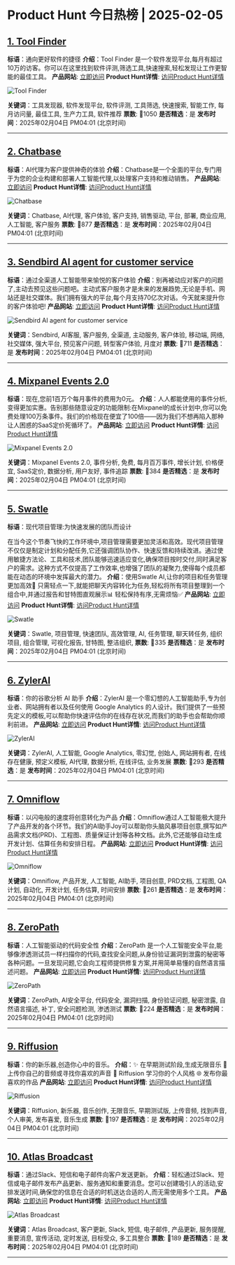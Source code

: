 # Product Hunt 今日热榜 | 2025-02-05

## [1. Tool Finder](https://www.producthunt.com/posts/tool-finder-2?utm_campaign=producthunt-api&utm_medium=api-v2&utm_source=Application%3A+phtrends+%28ID%3A+147529%29)
**标语**：通向更好软件的捷径
**介绍**：Tool Finder 是一个软件发现平台,每月有超过10万的访客。你可以在这里找到软件评测,筛选工具,快速搜索,轻松发现让工作更智能的最佳工具。
**产品网站**: [立即访问](https://www.producthunt.com/r/T4PDND3ZDXXPNQ?utm_campaign=producthunt-api&utm_medium=api-v2&utm_source=Application%3A+phtrends+%28ID%3A+147529%29)
**Product Hunt详情**: [访问Product Hunt详情](https://www.producthunt.com/posts/tool-finder-2?utm_campaign=producthunt-api&utm_medium=api-v2&utm_source=Application%3A+phtrends+%28ID%3A+147529%29)

![Tool Finder](https://ph-files.imgix.net/f45f7e20-b303-496e-828e-b6f1372fe06f.png?auto=format&fit=crop&frame=1&h=512&w=1024)

**关键词**：工具发现器, 软件发现平台, 软件评测, 工具筛选, 快速搜索, 智能工作, 每月访问量, 最佳工具, 生产力工具, 软件推荐
**票数**: 🔺1050
**是否精选**：是
**发布时间**：2025年02月04日 PM04:01 (北京时间)

---

## [2. Chatbase](https://www.producthunt.com/posts/chatbase-5?utm_campaign=producthunt-api&utm_medium=api-v2&utm_source=Application%3A+phtrends+%28ID%3A+147529%29)
**标语**：AI代理为客户提供神奇的体验
**介绍**：Chatbase是一个全面的平台,专门用于为您的企业构建和部署人工智能代理,以处理客户支持和推动销售。
**产品网站**: [立即访问](https://www.producthunt.com/r/5JLBHMXZYNTV3O?utm_campaign=producthunt-api&utm_medium=api-v2&utm_source=Application%3A+phtrends+%28ID%3A+147529%29)
**Product Hunt详情**: [访问Product Hunt详情](https://www.producthunt.com/posts/chatbase-5?utm_campaign=producthunt-api&utm_medium=api-v2&utm_source=Application%3A+phtrends+%28ID%3A+147529%29)

![Chatbase](https://ph-files.imgix.net/24344efc-a265-4566-8cf8-c701b123f855.png?auto=format&fit=crop&frame=1&h=512&w=1024)

**关键词**：Chatbase, AI代理, 客户体验, 客户支持, 销售驱动, 平台, 部署, 商业应用, 人工智能, 客户服务
**票数**: 🔺877
**是否精选**：是
**发布时间**：2025年02月04日 PM04:01 (北京时间)

---

## [3. Sendbird AI agent for customer service](https://www.producthunt.com/posts/sendbird-ai-agent-for-customer-service?utm_campaign=producthunt-api&utm_medium=api-v2&utm_source=Application%3A+phtrends+%28ID%3A+147529%29)
**标语**：通过全渠道人工智能带来愉悦的客户体验
**介绍**：别再被动应对客户的问题了,主动去预见这些问题吧。主动式客户服务才是未来的发展趋势,无论是手机、网站还是社交媒体。我们拥有强大的平台,每个月支持70亿次对话。今天就来提升你的客户体验吧!
**产品网站**: [立即访问](https://www.producthunt.com/r/V6PT4O4GWWXLVF?utm_campaign=producthunt-api&utm_medium=api-v2&utm_source=Application%3A+phtrends+%28ID%3A+147529%29)
**Product Hunt详情**: [访问Product Hunt详情](https://www.producthunt.com/posts/sendbird-ai-agent-for-customer-service?utm_campaign=producthunt-api&utm_medium=api-v2&utm_source=Application%3A+phtrends+%28ID%3A+147529%29)

![Sendbird AI agent for customer service](https://ph-files.imgix.net/16e89339-0210-44a5-9e2b-18c4fc0e0100.png?auto=format&fit=crop&frame=1&h=512&w=1024)

**关键词**：Sendbird, AI客服, 客户服务, 全渠道, 主动服务, 客户体验, 移动端, 网络, 社交媒体, 强大平台, 预见客户问题, 转型客户体验, 月度对
**票数**: 🔺711
**是否精选**：是
**发布时间**：2025年02月04日 PM04:01 (北京时间)

---

## [4. Mixpanel Events 2.0](https://www.producthunt.com/posts/mixpanel-events-2-0?utm_campaign=producthunt-api&utm_medium=api-v2&utm_source=Application%3A+phtrends+%28ID%3A+147529%29)
**标语**：现在,您前1百万个每月事件的费用为0元。
**介绍**：人人都能使用的事件分析,变得更加实惠。告别那些随意设定的功能限制:在Mixpanel的成长计划中,你可以免费处理100万条事件。我们的价格现在便宜了100倍——因为我们不想再陷入那种让人困惑的SaaS定价死循环了。
**产品网站**: [立即访问](https://www.producthunt.com/r/VPXV37CLIUMFCY?utm_campaign=producthunt-api&utm_medium=api-v2&utm_source=Application%3A+phtrends+%28ID%3A+147529%29)
**Product Hunt详情**: [访问Product Hunt详情](https://www.producthunt.com/posts/mixpanel-events-2-0?utm_campaign=producthunt-api&utm_medium=api-v2&utm_source=Application%3A+phtrends+%28ID%3A+147529%29)

![Mixpanel Events 2.0](https://ph-files.imgix.net/1cbe16a9-0be8-4c90-af4d-ea8cc40d444b.png?auto=format&fit=crop&frame=1&h=512&w=1024)

**关键词**：Mixpanel Events 2.0, 事件分析, 免费, 每月百万事件, 增长计划, 价格便宜, SaaS定价, 数据分析, 用户友好, 事件追踪
**票数**: 🔺384
**是否精选**：是
**发布时间**：2025年02月04日 PM04:01 (北京时间)

---

## [5. Swatle](https://www.producthunt.com/posts/swatle-2?utm_campaign=producthunt-api&utm_medium=api-v2&utm_source=Application%3A+phtrends+%28ID%3A+147529%29)
**标语**：现代项目管理:为快速发展的团队而设计

在当今这个节奏飞快的工作环境中,项目管理需要更加灵活和高效。现代项目管理不仅仅是制定计划和分配任务,它还强调团队协作、快速反馈和持续改进。通过使用敏捷方法论、工具和技术,团队能够迅速适应变化,确保项目按时交付,同时满足客户的需求。这种方式不仅提高了工作效率,也增强了团队的凝聚力,使得每个成员都能在动态的环境中发挥最大的潜力。
**介绍**：使用Swatle AI,让你的项目和任务管理更加高效🚀 只需轻点一下,就能把聊天内容转化为任务,轻松将所有项目整理到一个组合中,并通过报告和甘特图直观展示📊 轻松保持有序,无需烦恼✅
**产品网站**: [立即访问](https://www.producthunt.com/r/J7XVQTIWDTZII3?utm_campaign=producthunt-api&utm_medium=api-v2&utm_source=Application%3A+phtrends+%28ID%3A+147529%29)
**Product Hunt详情**: [访问Product Hunt详情](https://www.producthunt.com/posts/swatle-2?utm_campaign=producthunt-api&utm_medium=api-v2&utm_source=Application%3A+phtrends+%28ID%3A+147529%29)

![Swatle](https://ph-files.imgix.net/573a9290-442b-44c7-99fe-bbc681b93f13.webp?auto=format&fit=crop&frame=1&h=512&w=1024)

**关键词**：Swatle, 项目管理, 快速团队, 高效管理, AI, 任务管理, 聊天转任务, 组织项目, 组合管理, 可视化报告, 甘特图, 整洁组织,
**票数**: 🔺335
**是否精选**：是
**发布时间**：2025年02月04日 PM04:01 (北京时间)

---

## [6. ZylerAI](https://www.producthunt.com/posts/zylerai?utm_campaign=producthunt-api&utm_medium=api-v2&utm_source=Application%3A+phtrends+%28ID%3A+147529%29)
**标语**：你的谷歌分析 AI 助手
**介绍**：ZylerAI 是一个零幻想的人工智能助手,专为创业者、网站拥有者以及任何使用 Google Analytics 的人设计。我们提供了一些预先定义的模板,可以帮助你快速评估你的在线存在状况,而我们的助手也会帮助你顺利前进。
**产品网站**: [立即访问](https://www.producthunt.com/r/OBTPHX3C2JNOEM?utm_campaign=producthunt-api&utm_medium=api-v2&utm_source=Application%3A+phtrends+%28ID%3A+147529%29)
**Product Hunt详情**: [访问Product Hunt详情](https://www.producthunt.com/posts/zylerai?utm_campaign=producthunt-api&utm_medium=api-v2&utm_source=Application%3A+phtrends+%28ID%3A+147529%29)

![ZylerAI](https://ph-files.imgix.net/d96baf95-b80e-48ec-9eb8-ae2b2e079005.jpeg?auto=format&fit=crop&frame=1&h=512&w=1024)

**关键词**：ZylerAI, 人工智能, Google Analytics, 零幻觉, 创始人, 网站拥有者, 在线存在健康, 预定义模板, AI代理, 数据分析, 在线评估, 业务发展
**票数**: 🔺293
**是否精选**：是
**发布时间**：2025年02月04日 PM04:01 (北京时间)

---

## [7. Omniflow](https://www.producthunt.com/posts/omniflow-2?utm_campaign=producthunt-api&utm_medium=api-v2&utm_source=Application%3A+phtrends+%28ID%3A+147529%29)
**标语**：以闪电般的速度将创意转化为产品
**介绍**：Omniflow通过人工智能极大提升了产品开发的各个环节。我们的AI助手Joy可以帮助你头脑风暴项目创意,撰写如产品需求文档(PRD)、工程图、质量保证计划等各种文档。此外,它还能够自动生成开发计划、估算任务和安排日程。
**产品网站**: [立即访问](https://www.producthunt.com/r/D7DE64WZE37XN3?utm_campaign=producthunt-api&utm_medium=api-v2&utm_source=Application%3A+phtrends+%28ID%3A+147529%29)
**Product Hunt详情**: [访问Product Hunt详情](https://www.producthunt.com/posts/omniflow-2?utm_campaign=producthunt-api&utm_medium=api-v2&utm_source=Application%3A+phtrends+%28ID%3A+147529%29)

![Omniflow](https://ph-files.imgix.net/c57b294b-ffde-4421-83c8-1e78d0e952fa.png?auto=format&fit=crop&frame=1&h=512&w=1024)

**关键词**：Omniflow, 产品开发, 人工智能, AI助手, 项目创意, PRD文档, 工程图, QA计划, 自动化, 开发计划, 任务估算, 时间安排
**票数**: 🔺261
**是否精选**：是
**发布时间**：2025年02月04日 PM04:01 (北京时间)

---

## [8. ZeroPath](https://www.producthunt.com/posts/zeropath?utm_campaign=producthunt-api&utm_medium=api-v2&utm_source=Application%3A+phtrends+%28ID%3A+147529%29)
**标语**：人工智能驱动的代码安全性
**介绍**：ZeroPath 是一个人工智能安全平台,能够像渗透测试员一样扫描你的代码,查找安全问题,从身份验证漏洞到泄露的秘密等各种问题。一旦发现问题,它会向工程师提供修复方案,并用简单易懂的自然语言描述问题。
**产品网站**: [立即访问](https://www.producthunt.com/r/NXCGS6JLHUYNXY?utm_campaign=producthunt-api&utm_medium=api-v2&utm_source=Application%3A+phtrends+%28ID%3A+147529%29)
**Product Hunt详情**: [访问Product Hunt详情](https://www.producthunt.com/posts/zeropath?utm_campaign=producthunt-api&utm_medium=api-v2&utm_source=Application%3A+phtrends+%28ID%3A+147529%29)

![ZeroPath](https://ph-files.imgix.net/09842313-99d8-4b30-bc14-7f582abefeaa.jpeg?auto=format&fit=crop&frame=1&h=512&w=1024)

**关键词**：ZeroPath, AI安全平台, 代码安全, 漏洞扫描, 身份验证问题, 秘密泄露, 自然语言描述, 补丁, 安全问题检测, 渗透测试
**票数**: 🔺224
**是否精选**：是
**发布时间**：2025年02月04日 PM04:01 (北京时间)

---

## [9. Riffusion](https://www.producthunt.com/posts/riffusion-4?utm_campaign=producthunt-api&utm_medium=api-v2&utm_source=Application%3A+phtrends+%28ID%3A+147529%29)
**标语**：你的新乐器,创造你心中的音乐。
**介绍**：✨ 在早期测试阶段,生成无限音乐 🎵 上传你自己的音频或寻找你喜欢的声音 💎 Riffusion 学习你的个人风格 🌐 发布你最喜欢的作品
**产品网站**: [立即访问](https://www.producthunt.com/r/4AQJYTT7AHJ4MI?utm_campaign=producthunt-api&utm_medium=api-v2&utm_source=Application%3A+phtrends+%28ID%3A+147529%29)
**Product Hunt详情**: [访问Product Hunt详情](https://www.producthunt.com/posts/riffusion-4?utm_campaign=producthunt-api&utm_medium=api-v2&utm_source=Application%3A+phtrends+%28ID%3A+147529%29)

![Riffusion](https://ph-files.imgix.net/8af9736f-3ba0-4685-af68-011f21947fb0.png?auto=format&fit=crop&frame=1&h=512&w=1024)

**关键词**：Riffusion, 新乐器, 音乐创作, 无限音乐, 早期测试版, 上传音频, 找到声音, 个人审美, 发布喜爱, 音乐生成
**票数**: 🔺197
**是否精选**：是
**发布时间**：2025年02月04日 PM04:01 (北京时间)

---

## [10. Atlas Broadcast](https://www.producthunt.com/posts/atlas-broadcast?utm_campaign=producthunt-api&utm_medium=api-v2&utm_source=Application%3A+phtrends+%28ID%3A+147529%29)
**标语**：通过Slack、短信和电子邮件向客户发送更新。
**介绍**：轻松通过Slack、短信或电子邮件发布产品更新、服务通知和重要消息。您可以创建吸引人的活动,安排发送时间,确保您的信息在合适的时机送达合适的人,而无需使用多个工具。
**产品网站**: [立即访问](https://www.producthunt.com/r/PXQSXJRIHNEEM4?utm_campaign=producthunt-api&utm_medium=api-v2&utm_source=Application%3A+phtrends+%28ID%3A+147529%29)
**Product Hunt详情**: [访问Product Hunt详情](https://www.producthunt.com/posts/atlas-broadcast?utm_campaign=producthunt-api&utm_medium=api-v2&utm_source=Application%3A+phtrends+%28ID%3A+147529%29)

![Atlas Broadcast](https://ph-files.imgix.net/abc00549-4c45-4de5-acaa-c491d4a43dbc.png?auto=format&fit=crop&frame=1&h=512&w=1024)

**关键词**：Atlas Broadcast, 客户更新, Slack, 短信, 电子邮件, 产品更新, 服务提醒, 重要消息, 宣传活动, 定时发送, 目标受众, 多工具整合
**票数**: 🔺189
**是否精选**：是
**发布时间**：2025年02月04日 PM04:01 (北京时间)

---

